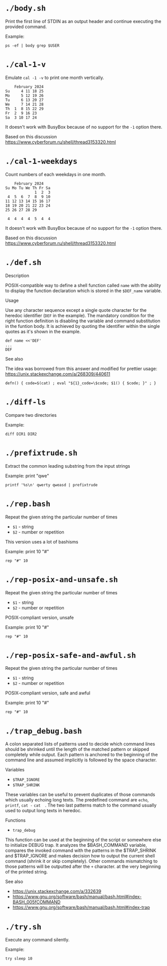# `./body.sh`

Print the first line of STDIN as an output header and continue executing
the provided command.

Example:

    ps -ef | body grep $USER

# `./cal-1-v`

Emulate `cal -1 -v` to print one month vertically.


        February 2024   
    Su     4 11 18 25   
    Mo     5 12 19 26   
    Tu     6 13 20 27   
    We     7 14 21 28   
    Th  1  8 15 22 29   
    Fr  2  9 16 23      
    Sa  3 10 17 24      


It doesn't work with BusyBox because of no support for the `-1` option there.

Based on this discussion
https://www.cyberforum.ru/shell/thread3153320.html

# `./cal-1-weekdays`

Count numbers of each weekdays in one month.


        February 2024   
    Su Mo Tu We Th Fr Sa
                 1  2  3
     4  5  6  7  8  9 10
    11 12 13 14 15 16 17
    18 19 20 21 22 23 24
    25 26 27 28 29      
                        
     4  4  4  4  5  4  4


It doesn't work with BusyBox because of no support for the `-1` option there.

Based on this discussion
https://www.cyberforum.ru/shell/thread3153320.html

# `./def.sh`

Description

POSIX-compatible way to define a shell function called `name` with
the ability to display the function declaration which is stored in
the `$DEF_name` variable.

Usage

Use any character sequence except a single quote character for the
heredoc identifier (`DEF` in the example). The mandatory condition
for the right function definition is disabling the variable and
command substitution in the funtion body. It is achieved by quoting
the identifier within the single quotes as it's shown in the example.

    def name <<'DEF'
    ...
    DEF

See also

The idea was borrowed from this answer and modified for prettier usage:
https://unix.stackexchange.com/a/268309/440611

    defn() { code=$(cat) ; eval "${1}_code=\$code; $1() { $code; }" ; }

# `./diff-ls`

Compare two directories

Example:

    diff DIR1 DIR2

# `./prefixtrude.sh`

Extract the common leading substring from the input strings

Example: print "qwe"

    printf '%s\n' qwerty qweasd | prefixtrude

# `./rep.bash`

Repeat the given string the particular number of times

* `$1` - string
* `$2` - number or repetition

This version uses a lot of bashisms

Example: print 10 "#"

    rep "#" 10

# `./rep-posix-and-unsafe.sh`

Repeat the given string the particular number of times

* `$1` - string
* `$2` - number or repetition

POSIX-compliant version, unsafe

Example: print 10 "#"

    rep "#" 10

# `./rep-posix-safe-and-awful.sh`

Repeat the given string the particular number of times

* `$1` - string
* `$2` - number or repetition

POSIX-compliant version, safe and awful

Example: print 10 "#"

    rep "#" 10

# `./trap_debug.bash`

A colon separated lists of patterns used to decide which command lines
should be shrinked until the length of the matched pattern or skipped
completely while output. Each pattern is anchored to the beginning
of the command line and assumed implicitly is followed by the space
character.

Variables

* `$TRAP_IGNORE`
* `$TRAP_SHRINK`

These variables can be useful to prevent duplicates of those commands
which usually echoing long texts. The predefined command are `echo`,
`printf`, `cat -` `cat  `. The two last patterns match to the command
usually used to output long texts in heredoc.

Functions

* `trap_debug`

This function can be used at the beginning of the script or somewhere
else to initialize DEBUG trap. It analyzes the $BASH_COMMAND variable,
compares the invoked command with the patterns in the $TRAP_SHRINK
and $TRAP_IGNORE and makes decision how to output the current shell
command (shrink it or skip completely). Other commands mismatching to
those patterns will be outputted after the `+` character. at the very
beginning of the printed string.

See also

* https://unix.stackexchange.com/a/332639
* https://www.gnu.org/software/bash/manual/bash.html#index-BASH_005fCOMMAND
* https://www.gnu.org/software/bash/manual/bash.html#index-trap

# `./try.sh`

Execute any command silently.

Example:

    try sleep 10

